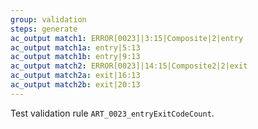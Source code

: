 ```yaml
---
group: validation
steps: generate
ac_output match1: ERROR[0023]|3:15|Composite|2|entry
ac_output match1a: entry|5:13
ac_output match1b: entry|9:13
ac_output match2: ERROR[0023]|14:15|Composite2|2|exit
ac_output match2a: exit|16:13
ac_output match2b: exit|20:13
---
```

Test validation rule `ART_0023_entryExitCodeCount`.

